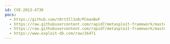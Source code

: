 ```yaml
---
id: CVE-2013-4730
pocs:
  - https://github.com/t0rt3ll1n0/PCmanBoF
  - https://raw.githubusercontent.com/rapid7/metasploit-framework/master/modules/exploits/windows/ftp/pcman_put.rb
  - https://raw.githubusercontent.com/rapid7/metasploit-framework/master/modules/exploits/windows/ftp/pcman_stor.rb
  - https://www.exploit-db.com/raw/26471
---
```

